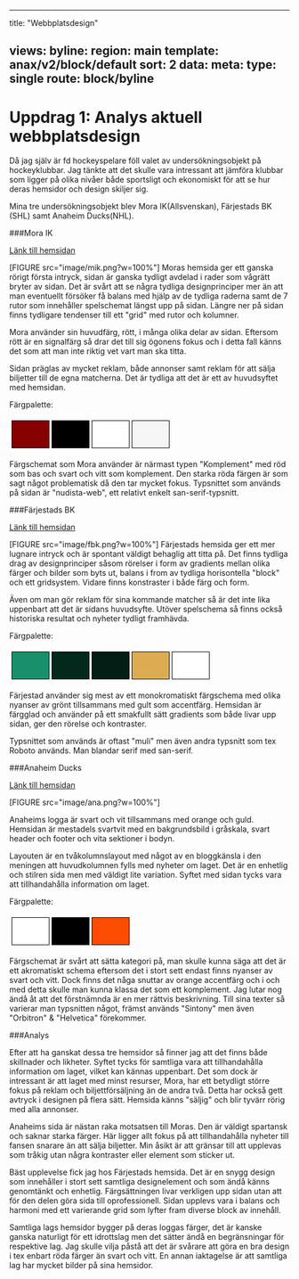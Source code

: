 
---
title: "Webbplatsdesign"

views:
    byline:
        region: main
        template: anax/v2/block/default
        sort: 2
        data:
            meta: 
                type: single
                route: block/byline
---
Uppdrag 1: Analys aktuell webbplatsdesign 
=========================

Då jag själv är fd hockeyspelare föll valet av undersökningsobjekt på hockeyklubbar. Jag tänkte att det skulle vara intressant att jämföra klubbar som ligger på olika nivåer både sportsligt och ekonomiskt för att se hur deras hemsidor och design skiljer sig.

Mina tre undersökningsobjekt blev Mora IK(Allsvenskan), Färjestads BK (SHL) samt Anaheim Ducks(NHL).

###Mora IK

[Länk till hemsidan](https://www.moraik.se/)

[FIGURE src="image/mik.png?w=100%"]
Moras hemsida ger ett ganska rörigt första intryck, sidan är ganska tydligt avdelad i rader som vågrätt bryter av sidan. Det är svårt att se några tydliga designprinciper mer än att man eventuellt försöker få balans med hjälp av de tydliga raderna samt de 7 rutor som innehåller spelschemat längst upp på sidan. Längre ner på sidan finns tydligare tendenser till ett "grid" med rutor och kolumner.

Mora använder sin huvudfärg, rött, i många olika delar av sidan. Eftersom rött är en signalfärg så drar det till sig ögonens fokus och i detta fall känns det som att man inte riktig vet vart man ska titta.

Sidan präglas av mycket reklam, både annonser samt reklam för att sälja biljetter till de egna matcherna. Det är tydliga att det är ett av huvudsyftet med hemsidan.

Färgpalette:
<table style="border-spacing: 4px; border-collapse: separate;">
<tr>
<td style="height: 50px; width: 50px; background-color: #860000; border: 1px solid black">
<td style="height: 50px; width: 50px; background-color: #000; border: 1px solid black">
<td style="height: 50px; width: 50px; background-color: #fff; border: 1px solid black">
<td style="height: 50px; width: 50px; background-color: #f5f5f5; border: 1px solid black">
</tr>
</table>

Färgschemat som Mora använder är närmast typen "Komplement" med röd som bas och svart och vitt som komplement. Den starka röda färgen är som sagt något problematisk då den tar mycket fokus. Typsnittet som används på sidan är "nudista-web", ett relativt enkelt san-serif-typsnitt.


###Färjestads BK

[Länk till hemsidan](https://www.farjestadbk.se/p/)

[FIGURE src="image/fbk.png?w=100%"]
Färjestads hemsida ger ett mer lugnare intryck och är spontant väldigt behaglig att titta på. Det finns tydliga drag av designprinciper såsom rörelser i form av gradients mellan olika färger och bilder som byts ut, balans i from av tydliga horisontella "block" och ett gridsystem. Vidare finns konstraster i både färg och form.

Även om man gör reklam för sina kommande matcher så är det inte lika uppenbart att det är sidans huvudsyfte. Utöver spelschema så finns också historiska resultat och nyheter tydligt framhävda.

Färgpalette:
<table style="border-spacing: 4px; border-collapse: separate;">
<tr>
<td style="height: 50px; width: 50px; background-color: #18906b; border: 1px solid black">
<td style="height: 50px; width: 50px; background-color: #02291c; border: 1px solid black">
<td style="height: 50px; width: 50px; background-color: #031e14; border: 1px solid black">
<td style="height: 50px; width: 50px; background-color: #dcac52; border: 1px solid black">
<td style="height: 50px; width: 50px; background-color: #fff; border: 1px solid black">
</tr>
</table>

Färjestad använder sig mest av ett monokromatiskt färgschema med olika nyanser av grönt tillsammans med gult som accentfärg. Hemsidan är färgglad och använder på ett smakfullt sätt gradients som både livar upp sidan, ger den rörelse och kontraster.

Typsnittet som används är oftast "muli" men även andra typsnitt som tex Roboto används. Man blandar serif med san-serif. 

###Anaheim Ducks

[Länk till hemsidan](https://www.nhl.com/ducks)

[FIGURE src="image/ana.png?w=100%"]

Anaheims logga är svart och vit tillsammans med orange och guld. Hemsidan är mestadels svartvit med en bakgrundsbild i gråskala, svart header och footer och vita sektioner i bodyn.

Layouten är en tvåkolumnslayout med något av en bloggkänsla i den meningen att huvudkolumnen fylls med nyheter om laget. Det är en enhetlig och stilren sida men med väldigt lite variation. Syftet med sidan tycks vara att tillhandahålla information om laget.

Färgpalette:
<table style="border-spacing: 4px; border-collapse: separate;">
<tr>
<td style="height: 50px; width: 50px; background-color: #fff; border: 1px solid black">
<td style="height: 50px; width: 50px; background-color: #000; border: 1px solid black">
<td style="height: 50px; width: 50px; background-color: #FC4C02; border: 1px solid black">
</tr>
</table>

Färgschemat är svårt att sätta kategori på, man skulle kunna säga att det är ett akromatiskt schema eftersom det i stort sett endast finns nyanser av svart och vitt. Dock finns det någa snuttar av orange accentfärg och i och med detta skulle man kunna klassa det som ett komplement. Jag lutar nog ändå åt att det förstnämnda är en mer rättvis beskrivning. Till sina texter så varierar man typsnitten något, främst används "Sintony" men även "Orbitron" & "Helvetica" förekommer.


###Analys

Efter att ha ganskat dessa tre hemsidor så finner jag att det finns både skillnader och likheter. Syftet tycks för samtliga vara att tillhandahålla information om laget, vilket kan kännas uppenbart. Det som dock är intressant är att laget med minst resurser, Mora, har ett betydligt större fokus på reklam och biljettförsäljning än de andra två. Detta har också gett avtryck i designen på flera sätt. Hemsida känns "säljig" och blir tyvärr rörig med alla annonser.

Anaheims sida är nästan raka motsatsen till Moras. Den är väldigt spartansk och saknar starka färger. Här ligger allt fokus på att tillhandahålla nyheter till fansen snarare än att sälja biljetter. Min åsikt är att gränsar till att upplevas som tråkig utan några kontraster eller element som sticker ut. 

Bäst upplevelse fick jag hos Färjestads hemsida. Det är en snygg design som innehåller i stort sett samtliga designelement och som ändå känns genomtänkt och enhetlig. Färgsättningen livar verkligen upp sidan utan att för den delen göra sida till oprofessionell. Sidan upplevs vara i balans och harmoni med ett varierande grid som lyfter fram diverse block av innehåll.

Samtliga lags hemsidor bygger på deras loggas färger, det är kanske ganska naturligt för ett idrottslag men det sätter ändå en begränsningar för respektive lag. Jag skulle vilja påstå att det är svårare att göra en bra design i tex enbart röda färger än svart och vitt. En annan iaktagelse är att samtliga lag har mycket bilder på sina hemsidor.